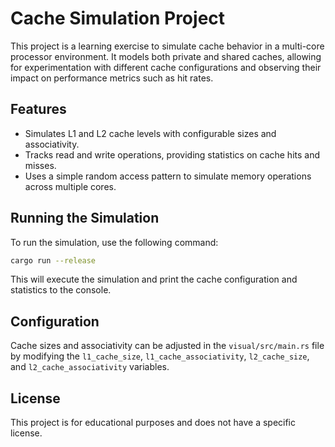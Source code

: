 # Cache Simulation Project

This project is a learning exercise to simulate cache behavior in a multi-core processor environment. It models both private and shared caches, allowing for experimentation with different cache configurations and observing their impact on performance metrics such as hit rates.

## Features

- Simulates L1 and L2 cache levels with configurable sizes and associativity.
- Tracks read and write operations, providing statistics on cache hits and misses.
- Uses a simple random access pattern to simulate memory operations across multiple cores.

## Running the Simulation

To run the simulation, use the following command:

```bash
cargo run --release
```

This will execute the simulation and print the cache configuration and statistics to the console.

## Configuration

Cache sizes and associativity can be adjusted in the `visual/src/main.rs` file by modifying the `l1_cache_size`, `l1_cache_associativity`, `l2_cache_size`, and `l2_cache_associativity` variables.

## License

This project is for educational purposes and does not have a specific license.

